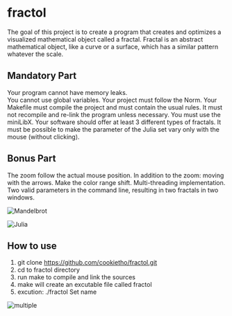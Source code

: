 # fractol
The goal of this project is to create a program that creates and optimizes a visualized mathematical object called a fractal. Fractal is an abstract mathematical object, like a curve or a surface, which has a similar pattern whatever the scale. 

## Mandatory Part
Your program cannot have memory leaks.</br>
You cannot use global variables.
Your project must follow the Norm.
Your Makefile must compile the project and must contain the usual rules. It must not recompile and re-link the program unless necessary.
You must use the miniLibX.
Your software should offer at least 3 different types of fractals.
It must be possible to make the parameter of the Julia set vary only with the mouse (without clicking).

## Bonus Part
The zoom follow the actual mouse position.
In addition to the zoom: moving with the arrows.
Make the color range shift.
Multi-threading implementation.
Two valid parameters in the command line, resulting in two fractals in two windows.

![Mandelbrot](https://github.com/cookietho/fractol/blob/master/Mandelbrot.gif)

![Julia](https://github.com/cookietho/fractol/blob/master/Julia.gif)

## How to use
1. git clone https://github.com/cookietho/fractol.git
2. cd to fractol directory
3. run make to compile and link the sources
4. make will create an excutable file called fractol
5. excution: ./fractol Set name

![multiple](https://github.com/cookietho/fractol/blob/master/Multiple.gif)
